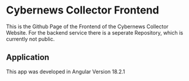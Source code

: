 # Cybernews Collector Frontend
This is the Github Page of the Frontend of the Cybernews Collector Website. For the backend service there is a seperate Repository, which is currently not public. 

## Application
This app was developed in Angular Version 18.2.1